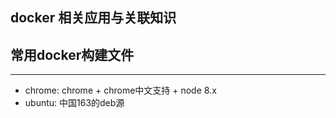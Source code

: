 ## docker 相关应用与关联知识

## 常用docker构建文件
----------------------

- chrome: chrome + chrome中文支持 + node 8.x
- ubuntu: 中国163的deb源
